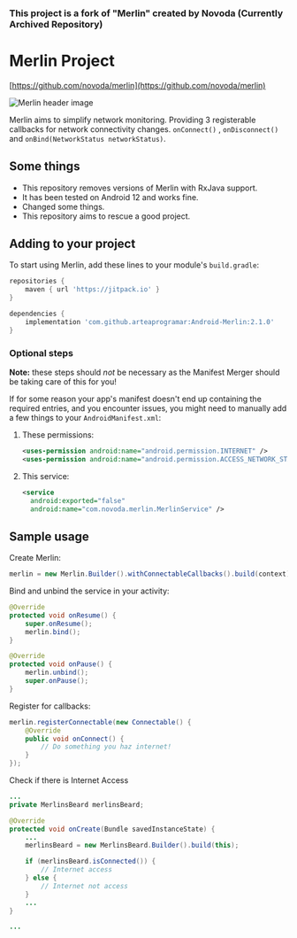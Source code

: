 ### This project is a fork of "Merlin" created by Novoda (Currently Archived Repository)

# Merlin Project
[https://github.com/novoda/merlin](https://github.com/novoda/merlin)

![Merlin header image](https://github.com/novoda/merlin/blob/release/header.png)

Merlin aims to simplify network monitoring. Providing 3 registerable callbacks for network connectivity changes.
`onConnect()` , `onDisconnect()` and `onBind(NetworkStatus networkStatus)`.

## Some things

- This repository removes versions of Merlin with RxJava support.
- It has been tested on Android 12 and works fine.
- Changed some things.
- This repository aims to rescue a good project.

## Adding to your project

To start using Merlin, add these lines to your module's `build.gradle`:

```groovy
repositories {
    maven { url 'https://jitpack.io' }
}

dependencies {
    implementation 'com.github.arteaprogramar:Android-Merlin:2.1.0'
}
```

### Optional steps

**Note:** these steps should _not_ be necessary as the Manifest Merger should be taking care of this for you!

If for some reason your app's manifest doesn't end up containing the required entries, and you encounter issues, you might need to manually add a few things to your `AndroidManifest.xml`:

 1. These permissions:

    ```xml
    <uses-permission android:name="android.permission.INTERNET" />
    <uses-permission android:name="android.permission.ACCESS_NETWORK_STATE" />
    ```

 2. This service:

    ```xml
    <service
      android:exported="false"
      android:name="com.novoda.merlin.MerlinService" />
    ```

## Sample usage

Create Merlin:

```java
merlin = new Merlin.Builder().withConnectableCallbacks().build(context);
```

Bind and unbind the service in your activity:

```java
@Override
protected void onResume() {
    super.onResume();
    merlin.bind();
}

@Override
protected void onPause() {
    merlin.unbind();
    super.onPause();
}
```

Register for callbacks:

```java
merlin.registerConnectable(new Connectable() {
    @Override
    public void onConnect() {
        // Do something you haz internet!
    }
});
```

Check if there is Internet Access

```java
...
private MerlinsBeard merlinsBeard;

@Override
protected void onCreate(Bundle savedInstanceState) {
    ...
    merlinsBeard = new MerlinsBeard.Builder().build(this);

    if (merlinsBeard.isConnected()) {
        // Internet access
    } else {
        // Internet not access
    }
    ...
}

...
```
